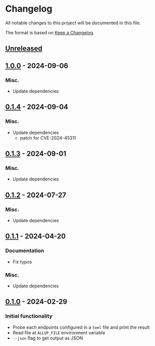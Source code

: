 # Changelog

All notable changes to this project will be documented in this file.

The format is based on [Keep a Changelog](https://keepachangelog.com/en/1.0.0/).


## [Unreleased]


## [1.0.0] - 2024-09-06

### Misc.

* Update dependencies


## [0.1.4] - 2024-09-04

### Misc.

* Update dependencies
  * patch for CVE-2024-45311


## [0.1.3] - 2024-09-01

### Misc.

* Update dependencies


## [0.1.2] - 2024-07-27

### Misc.

* Update dependencies


## [0.1.1] - 2024-04-20

### Documentation

* Fix typos

### Misc.

* Update dependencies


## [0.1.0] - 2024-02-29


### Initial functionality

* Probe each endpoints configured in a `toml` file and print the result
* Read file at `ALLUP_FILE` environment variable
* `--json` flag to get output as JSON

[Unreleased]: https://github.com/jcornaz/allup/compare/v1.0.0...HEAD
[1.0.0]: https://github.com/jcornaz/allup/compare/v0.1.4...v1.0.0
[0.1.4]: https://github.com/jcornaz/allup/compare/v0.1.3...v0.1.4
[0.1.3]: https://github.com/jcornaz/allup/compare/v0.1.2...v0.1.3
[0.1.2]: https://github.com/jcornaz/allup/compare/v0.1.1...v0.1.2
[0.1.1]: https://github.com/jcornaz/allup/compare/v0.1.0...v0.1.1
[0.1.0]: https://github.com/jcornaz/allup/compare/...v0.1.0

